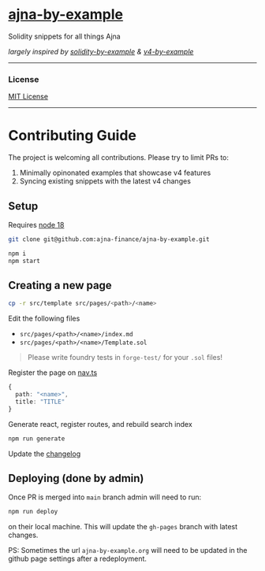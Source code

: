 # [ajna-by-example](https://ajna-by-example.org)

Solidity snippets for all things Ajna

*largely inspired by [solidity-by-example](https://solidity-by-example.org) & [v4-by-example](https://www.v4-by-example.org/)*

---

### License

[MIT License](LICENSE)

---

# Contributing Guide

The project is welcoming all contributions. Please try to limit PRs to:

1. Minimally opinonated examples that showcase v4 features
2. Syncing existing snippets with the latest v4 changes

## Setup

Requires [node 18](https://nodejs.org/en/download)

```bash
git clone git@github.com:ajna-finance/ajna-by-example.git

npm i
npm start
```

## Creating a new page

```bash
cp -r src/template src/pages/<path>/<name>
```

Edit the following files
* `src/pages/<path>/<name>/index.md`
* `src/pages/<path>/<name>/Template.sol`

> Please write foundry tests in `forge-test/` for your `.sol` files!

Register the page on [nav.ts](src/nav.ts)
```typescript
{
  path: "<name>",
  title: "TITLE"
}
```

Generate react, register routes, and rebuild search index
```bash
npm run generate
```
Update the [changelog](src/pages/index.tsx#L11)


## Deploying (done by admin)

Once PR is merged into `main` branch admin will need to run:

```bash
npm run deploy
```
on their local machine. This will update the `gh-pages` branch with latest changes.

PS: Sometimes the url `ajna-by-example.org` will need to be updated in the github page settings after a redeployment.